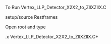 
To Run Vertex_LLP_Detector_X2X2_to_ZllXZllX.C

setup/source Restframes

Open root and type

.x Vertex_LLP_Detector_X2X2_to_ZllXZllX.C+

